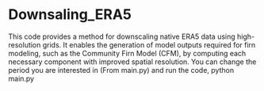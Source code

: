 # Downsaling_ERA5
This code provides a method for downscaling native ERA5 data using high-resolution grids. It enables the generation of model outputs required for firn modeling, such as the Community Firn Model (CFM), by computing each necessary component with improved spatial resolution.
You can change the period you are interested in (From main.py) and run the code, python main.py
